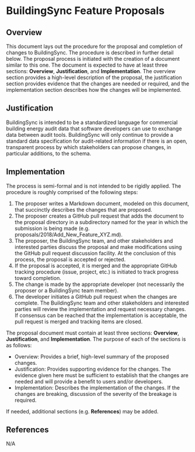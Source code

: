 # BuildingSync Feature Proposals #

## Overview ##
This document lays out the procedure for the proposal and completion of changes to BuildingSync. The procedure is described in further detail below. The proposal process is initiated with the creation of a document similar to this one. The document is expected to have at least three sections: **Overview**, **Justification**, and **Implementation**. The overview section provides a high-level description of the proposal, the justification section provides evidence that the changes are needed or required, and the implementation section describes how the changes will be implemented. 

## Justification ##
BuildingSync is intended to be a standardized language for commercial building energy audit data that software developers can use to exchange data between audit tools. BuildingSync will only continue to provide a standard data specification for audit-related information if there is an open, transparent process by which stakeholders can propose changes, in particular additions, to the schema.

## Implementation ##
The process is semi-formal and is not intended to be rigidly applied. The procedure is roughly comprised of the following steps:

  1. The proposer writes a Markdown document, modeled on this document, that succinctly describes the changes that are proposed.
  2. The proposer creates a GitHub pull request that adds the document to the proposal directory in a subdirectory named for the year in which the submission is being made (e.g. proposals/2018/Add_New_Feature_XYZ.md).
  3. The proposer, the BuildingSync team, and other stakeholders and interested parties discuss the proposal and make modifications using the GitHub pull request discussion facility. At the conclusion of this process, the proposal is accepted or rejected.
  4. If the proposal is accepted, it is merged and the appropriate GitHub tracking procedure (issue, project, etc.) is initiated to track progress toward completion.
  5. The change is made by the appropriate developer (not necessarily the proposer or a BuildingSync team member).
  6. The developer initiates a GitHub pull request when the changes are complete. The BuildingSync team and other stakeholders and interested parties will review the implementation and request necessary changes. If consensus can be reached that the implementation is acceptable, the pull request is merged and tracking items are closed.

The proposal document must contain at least three sections: **Overview**, **Justification**, and **Implementation**. The purpose of each of the sections is as follows:

  * Overview: Provides a brief, high-level summary of the proposed changes.
  * Justification: Provides supporting evidence for the changes. The evidence given here must be sufficient to establish that the changes are needed and will provide a benefit to users and/or developers.
  * Implementation: Describes the implementation of the changes. If the changes are breaking, discussion of the severity of the breakage is required.

If needed, additional sections (e.g. **References**) may be added.

## References ##
N/A
